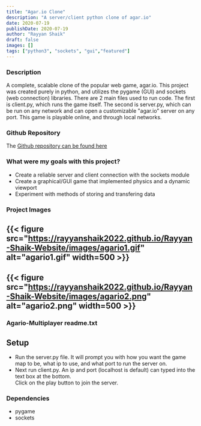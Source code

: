 ```yaml
---
title: "Agar.io Clone"
description: "A server/client python clone of agar.io"
date: 2020-07-19
publishDate: 2020-07-19
author: "Rayyan Shaik"
draft: false
images: []
tags: ["python3", "sockets", "gui","featured"]
---
```


### Description
A complete, scalable clone of the popular web game, agar.io. This project was created purely in python, and utilizes the pygame (GUI) and sockets (web connection) libraries. There are 2 main files used to run code. The first is client.py, which runs the game itself. The second is server.py, which can be run on any network and can open a customizable "agar.io" server on any port. This game is playable online, and through local networks.

### Github Repository
The [Github repository can be found here](https://github.com/rayyanshaik2022/Agario-Multiplayer/)   

### What were my goals with this project?
* Create a reliable server and client connection with the sockets module
* Create a graphical/GUI game that implemented physics and a dynamic viewport
* Experiment with methods of storing and transfering data


### Project Images

{{< figure src="https://rayyanshaik2022.github.io/Rayyan-Shaik-Website/images/agario1.gif" alt="agario1.gif" width=500 >}}
---
{{< figure src="https://rayyanshaik2022.github.io/Rayyan-Shaik-Website/images/agario2.png" alt="agario2.png" width=500 >}}
---

### Agario-Multiplayer readme.txt
## Setup
* Run the server.py file. It will prompt you with how you want the game map to be, what ip to use, and what port to run the server on.
* Next run client.py.   An ip and port (localhost is default) can typed into the text box at the bottom.   
Click on the play button to join the server.

### Dependencies
* pygame
* sockets

